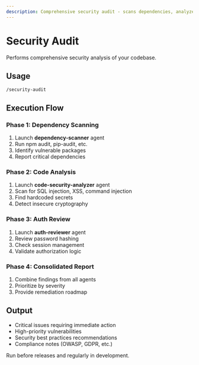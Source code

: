 ```yaml
---
description: Comprehensive security audit - scans dependencies, analyzes code for vulnerabilities, and reviews authentication/authorization
---
```


# Security Audit

Performs comprehensive security analysis of your codebase.

## Usage

```
/security-audit
```

## Execution Flow

### Phase 1: Dependency Scanning
1. Launch **dependency-scanner** agent
2. Run npm audit, pip-audit, etc.
3. Identify vulnerable packages
4. Report critical dependencies

### Phase 2: Code Analysis
1. Launch **code-security-analyzer** agent
2. Scan for SQL injection, XSS, command injection
3. Find hardcoded secrets
4. Detect insecure cryptography

### Phase 3: Auth Review
1. Launch **auth-reviewer** agent
2. Review password hashing
3. Check session management
4. Validate authorization logic

### Phase 4: Consolidated Report
1. Combine findings from all agents
2. Prioritize by severity
3. Provide remediation roadmap

## Output

- Critical issues requiring immediate action
- High-priority vulnerabilities
- Security best practices recommendations
- Compliance notes (OWASP, GDPR, etc.)

Run before releases and regularly in development.
